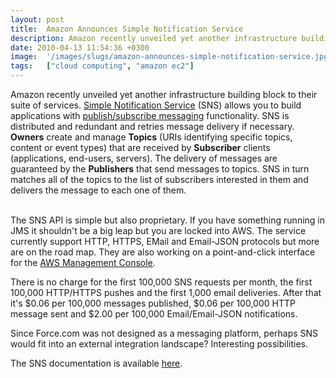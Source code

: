 ```yaml
---
layout: post
title:  Amazon Announces Simple Notification Service
description: Amazon recently unveiled yet another infrastructure building block to their suite of services. Simple Notification Service  (SNS) allows you to build applications with publish/subscribe messaging functionality. SNS is distributed and redundant and retries message delivery if necessary. Owners  create and manage Topics  (URIs identifying specific topics, content or event types) that are received by Subscriber  clients (applications, end-users, servers). The delivery of messages are guaranteed by 
date: 2010-04-13 11:54:36 +0300
image:  '/images/slugs/amazon-announces-simple-notification-service.jpg'
tags:   ["cloud computing", "amazon ec2"]
---
```

<p style="clear: both">Amazon recently unveiled yet another infrastructure building block to their suite of services. <a href="http://aws.typepad.com/aws/2010/04/introducing-the-amazon-simple-notification-service.html" target="_blank">Simple Notification Service</a> (SNS) allows you to build applications with <a href="http://en.wikipedia.org/wiki/Publish/subscribe" target="_blank">publish/subscribe messaging</a> functionality. SNS is distributed and redundant and retries message delivery if necessary. <strong>Owners</strong> create and manage <strong>Topics</strong> (URIs identifying specific topics, content or event types) that are received by <strong>Subscriber</strong> clients (applications, end-users, servers). The delivery of messages are guaranteed by the <strong>Publishers</strong> that send messages to topics. SNS in turn matches all of the topics to the list of subscribers interested in them and delivers the message to each one of them.</p><p style="clear: both"><br style="clear: both" />The SNS API is simple but also proprietary. If you have something running in JMS it shouldn't be a big leap but you are locked into AWS. The service currently support HTTP, HTTPS, EMail and Email-JSON protocols but more are on the road map. They are also working on a point-and-click interface for the <a href="http://console.aws.amazon.com/" target="_blank">AWS Management Console</a>.</p><p style="clear: both">There is no charge for the first 100,000 SNS requests per month, the first 100,000 HTTP/HTTPS pushes and the first 1,000 email deliveries. After that it's $0.06 per 100,000 messages published, $0.06 per 100,000 HTTP message sent and $2.00 per 100,000 Email/Email-JSON notifications.</p><p style="clear: both">Since Force.com was not designed as a messaging platform, perhaps SNS would fit into an external integration landscape? Interesting possibilities.</p><p style="clear: both">The SNS documentation is available <a href="http://aws.amazon.com/documentation/sns/" target="_blank">here</a>.</p><br class="final-break" style="clear: both" />
